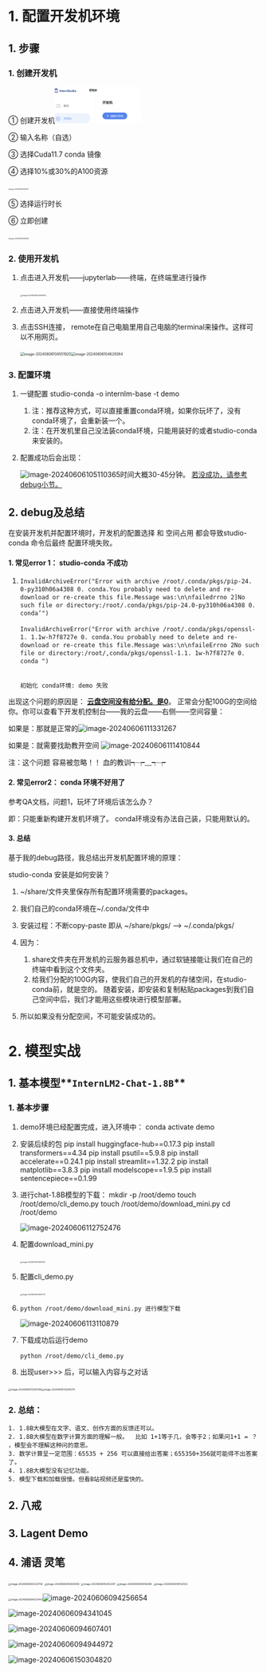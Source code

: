 # 1. 配置开发机环境

## 1. 步骤

### 1. 创建开发机

① 创建开发机<img src="https://github.com/bubblefu/InternLM_Camp_md/blob/main/images/image-20240606104149757.png" alt="image-20240606104149757" style="zoom:25%;" />

② 输入名称（自选）

③ 选择Cuda11.7 conda 镜像

④ 选择10%或30%的A100资源

<img src="C:\Users\chai\AppData\Roaming\Typora\typora-user-images\image-20240606103922151.png" alt="image-20240606103922151" style="zoom:20%;" />

⑤ 选择运行时长 

⑥ 立即创建

<img src="C:\Users\chai\AppData\Roaming\Typora\typora-user-images\image-20240606103940695.png" alt="image-20240606103940695" style="zoom:20%;" />

### 2. 使用开发机

1. 点击进入开发机——jupyterlab——终端，在终端里进行操作

   <img src="C:\Users\chai\AppData\Roaming\Typora\typora-user-images\image-20240606104506292.png" alt="image-20240606104506292" style="zoom:25%;" />

2. 点击进入开发机——直接使用终端操作

3. 点击SSH连接， remote在自己电脑里用自己电脑的terminal来操作。这样可以不用网页。

   <img src="C:\Users\chai\AppData\Roaming\Typora\typora-user-images\image-20240606104551920.png" alt="image-20240606104551920" style="zoom:50%;" /><img src="C:\Users\chai\AppData\Roaming\Typora\typora-user-images\image-20240606104629384.png" alt="image-20240606104629384" style="zoom:50%;" />

### 3. 配置环境

1. 一键配置 studio-conda -o internlm-base -t demo
   1. 注：推荐这种方式，可以直接重置conda环境，如果你玩坏了，没有conda环境了，会重新装一个。  
   2. 注：在开发机里自己没法装conda环境，只能用装好的或者studio-conda来安装的。

2. 配置成功后会出现：

   ![image-20240606105110365](C:\Users\chai\AppData\Roaming\Typora\typora-user-images\image-20240606105110365.png)时间大概30-45分钟。 <u>若没成功，请参考debug小节。</u>

   

## 2. debug及总结

在安装开发机并配置环境时，开发机的配置选择 和 空间占用 都会导致studio-conda 命令后最终 配置环境失败。

#### 1. 常见error 1：  studio-conda 不成功

1. ```
   InvalidArchiveError("Error with archive /root/.conda/pkgs/pip-24. 0-py310h06a4308 0. conda.You probably need to delete and re-download or re-create this file.Message was:\n\nfailedrrno 2]No such file or directory:/root/.conda/pkgs/pip-24.0-py310h06a4308 0. conda’")
   
   InvalidArchiveError("Error with archive /root/.conda/pkgs/openssl-1. 1.1w-h7f8727e 0. conda.You probably need to delete and re-download or re-create this file.Message was:\n\nfaileErrno 2No such file or directory:/root/,conda/pkgs/openssl-1.1. 1w-h7f8727e 0. conda ")
   
   
   初始化 conda环境: demo 失败 
   
   ```

出现这个问题的原因是： **<u>云盘空间没有给分配。是0</u>**。 正常会分配100G的空间给你。你可以查看下开发机控制台——我的云盘——右侧——空间容量：

如果是：那就是正常的![image-20240606111331267](C:\Users\chai\AppData\Roaming\Typora\typora-user-images\image-20240606111331267.png)



如果是：就需要找助教开空间 ![image-20240606111410844](C:\Users\chai\AppData\Roaming\Typora\typora-user-images\image-20240606111410844.png)

注：这个问题  容易被忽略！！  血的教训┭┮﹏┭┮



#### 2. 常见error2： conda 环境不好用了

参考QA文档，问题1，玩坏了环境后该怎么办？

即：只能重新构建开发机环境了。   conda环境没有办法自己装，只能用默认的。

#### 3. 总结

基于我的debug路径，我总结出开发机配置环境的原理：

studio-conda  安装是如何安装？

1. ~/share/文件夹里保存所有配置环境需要的packages。
2. 我们自己的conda环境在~/.conda/文件中
3. 安装过程：不断copy-paste  即从   ~/share/pkgs/     —>    ~/.conda/pkgs/ 

4. 因为：
   1. share文件夹在开发机的云服务器总机中，通过软链接能让我们在自己的终端中看到这个文件夹。     
   2. 给我们分配的100G内容，使我们自己的开发机的存储空间，在studio-conda前，就是空的。   随着安装，即安装和复制粘贴packages到我们自己空间中后，我们才能用这些模块进行模型部署。
5. 所以如果没有分配空间，不可能安装成功的。

# 2. 模型实战

## 1. 基本模型**`InternLM2-Chat-1.8B`**

### 1. 基本步骤

1. demo环境已经配置完成，进入环境中：
		conda activate demo
	
2. 安装后续的包
        pip install huggingface-hub==0.17.3
        pip install transformers==4.34 
        pip install psutil==5.9.8
        pip install accelerate==0.24.1
        pip install streamlit==1.32.2 
        pip install matplotlib==3.8.3 
        pip install modelscope==1.9.5
        pip install sentencepiece==0.1.99
    
3. 进行chat-1.8B模型的下载：
        mkdir -p /root/demo
        touch /root/demo/cli_demo.py
        touch /root/demo/download_mini.py
        cd /root/demo
    
    ![image-20240606112752476](C:\Users\chai\AppData\Roaming\Typora\typora-user-images\image-20240606112752476.png)
    
4. 配置download_mini.py

    <img src="C:\Users\chai\AppData\Roaming\Typora\typora-user-images\image-20240606112925150.png" alt="image-20240606112925150" style="zoom:25%;" />

5. 配置cli_demo.py

   <img src="C:\Users\chai\AppData\Roaming\Typora\typora-user-images\image-20240606113005774.png" alt="image-20240606113005774" style="zoom: 25%;" />

6. ```
   python /root/demo/download_mini.py 进行模型下载
   ```

    ![image-20240606113110879](C:\Users\chai\AppData\Roaming\Typora\typora-user-images\image-20240606113110879.png)

7. 下载成功后运行demo

   ```
   python /root/demo/cli_demo.py
   ```

8. 出现user>>> 后，可以输入内容与之对话

<img src="C:\Users\chai\AppData\Roaming\Typora\typora-user-images\image-20240606113245786.png" alt="image-20240606113245786" style="zoom:33%;" /><img src="C:\Users\chai\AppData\Roaming\Typora\typora-user-images\image-20240606113249370.png" alt="image-20240606113249370" style="zoom:33%;" />

### 2. 总结：

	1. 1.8B大模型在文字、语文、创作方面的反馈还可以。
	2. 1.8B大模型在数字计算方面的理解一般。  比如 1+1等于几，会等于2；如果问1+1 = ？  ，模型会不理解这种问的意思。
	3. 数学计算呈一定范围：65535 + 256 可以直接给出答案；655350+356就可能得不出答案了。
	4. 1.8B大模型没有记忆功能。
	5. 模型下载和加载很慢。但看B站视频还是蛮快的。



## 2. 八戒

## 3. Lagent Demo

## 4. 浦语 灵笔







<img src="C:\Users\chai\AppData\Roaming\Typora\typora-user-images\image-20240606093323758.png" alt="image-20240606093323758" style="zoom: 33%;" />

<img src="C:\Users\chai\AppData\Roaming\Typora\typora-user-images\image-20240606093440008.png" alt="image-20240606093440008" style="zoom:33%;" />

<img src="C:\Users\chai\AppData\Roaming\Typora\typora-user-images\image-20240606093452301.png" alt="image-20240606093452301" style="zoom:33%;" />

<img src="C:\Users\chai\AppData\Roaming\Typora\typora-user-images\image-20240606094056368.png" alt="image-20240606094056368" style="zoom:33%;" />

<img src="C:\Users\chai\AppData\Roaming\Typora\typora-user-images\image-20240606094132553.png" alt="image-20240606094132553" style="zoom:33%;" />

<img src="C:\Users\chai\AppData\Roaming\Typora\typora-user-images\image-20240606094237443.png" alt="image-20240606094237443" style="zoom:33%;" />![image-20240606094256654](C:\Users\chai\AppData\Roaming\Typora\typora-user-images\image-20240606094256654.png)

![image-20240606094341045](C:\Users\chai\AppData\Roaming\Typora\typora-user-images\image-20240606094341045.png)

<img src="C:\Users\chai\AppData\Roaming\Typora\typora-user-images\image-20240606094607401.png" alt="image-20240606094607401" />

![image-20240606094944972](C:\Users\chai\AppData\Roaming\Typora\typora-user-images\image-20240606094944972.png)

![image-20240606150304820](C:\Users\chai\AppData\Roaming\Typora\typora-user-images\image-20240606150304820.png)